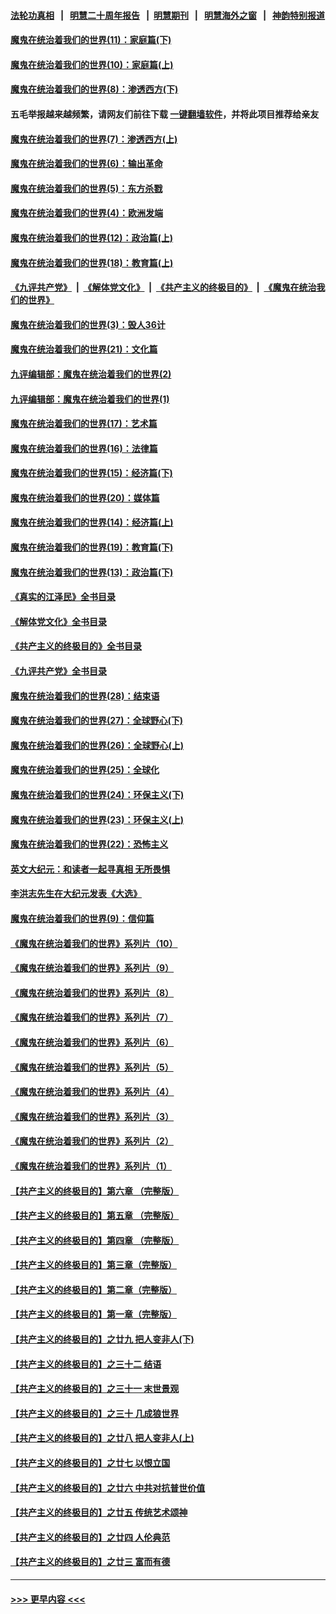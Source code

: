 #### [法轮功真相](https://github.com/gfw-breaker/truth/blob/master/README.md?t=0) &nbsp;&nbsp;|&nbsp;&nbsp; [明慧二十周年报告](https://github.com/gfw-breaker/mh-reports/blob/master/README.md?t=0) &nbsp;&nbsp;|&nbsp;&nbsp;[明慧期刊](https://github.com/gfw-breaker/mh-qikan) &nbsp;&nbsp;|&nbsp;&nbsp; [明慧海外之窗](https://github.com/gfw-breaker/mh-news/blob/master/README.md?t=0) &nbsp;&nbsp;|&nbsp;&nbsp; [神韵特别报道](https://github.com/gfw-breaker/mh-news/blob/master/shenyun.md?t=0)
#### [魔鬼在统治着我们的世界(11)：家庭篇(下)](../pages/nsc422/n10440961.md?t=11300950) 
#### [魔鬼在统治着我们的世界(10)：家庭篇(上)](../pages/nsc422/n10435448.md?t=11300950) 
#### [魔鬼在统治着我们的世界(8)：渗透西方(下)](../pages/nsc422/n10429603.md?t=11300950) 
#### 五毛举报越来越频繁，请网友们前往下载 [一键翻墙软件](https://github.com/gfw-breaker/ssr-accounts)，并将此项目推荐给亲友
#### [魔鬼在统治着我们的世界(7)：渗透西方(上)](../pages/nsc422/n10426013.md?t=11300950) 
#### [魔鬼在统治着我们的世界(6)：输出革命](../pages/nsc422/n10421536.md?t=11300950) 
#### [魔鬼在统治着我们的世界(5)：东方杀戮](../pages/nsc422/n10417707.md?t=11300950) 
#### [魔鬼在统治着我们的世界(4)：欧洲发端](../pages/nsc422/n10414890.md?t=11300950) 
#### [魔鬼在统治着我们的世界(12)：政治篇(上)](../pages/nsc422/n10444576.md?t=11300950) 
#### [魔鬼在统治着我们的世界(18)：教育篇(上)](../pages/nsc422/n10526970.md?t=11300950) 
#### [《九评共产党》](https://github.com/begood0513/9ping.md/blob/master/README.md) &nbsp;|&nbsp; [《解体党文化》](../../../../jtdwh.md/blob/master/README.md)  &nbsp;|&nbsp; [《共产主义的终极目的》](../../../../gczydzjmd.md/blob/master/README.md) &nbsp;|&nbsp; [《魔鬼在统治我们的世界》](../../../../mgztzwmdsj.md/blob/master/README.md) 
#### [魔鬼在统治着我们的世界(3)：毁人36计](../pages/nsc422/n10411583.md?t=11300950) 
#### [魔鬼在统治着我们的世界(21)：文化篇](../pages/nsc422/n10597706.md?t=11300950) 
#### [九评编辑部：魔鬼在统治着我们的世界(2)](../pages/nsc422/n10410036.md?t=11300950) 
#### [九评编辑部：魔鬼在统治着我们的世界(1)](../pages/nsc422/n10406825.md?t=11300950) 
#### [魔鬼在统治着我们的世界(17)：艺术篇](../pages/nsc422/n10499093.md?t=11300950) 
#### [魔鬼在统治着我们的世界(16)：法律篇](../pages/nsc422/n10485969.md?t=11300950) 
#### [魔鬼在统治着我们的世界(15)：经济篇(下)](../pages/nsc422/n10469975.md?t=11300950) 
#### [魔鬼在统治着我们的世界(20)：媒体篇](../pages/nsc422/n10586579.md?t=11300950) 
#### [魔鬼在统治着我们的世界(14)：经济篇(上)](../pages/nsc422/n10457370.md?t=11300950) 
#### [魔鬼在统治着我们的世界(19)：教育篇(下)](../pages/nsc422/n10564808.md?t=11300950) 
#### [魔鬼在统治着我们的世界(13)：政治篇(下)](../pages/nsc422/n10448270.md?t=11300950) 
#### [《真实的江泽民》全书目录](../pages/nsc422/n13721399.md?t=11300950) 
#### [《解体党文化》全书目录](../pages/nsc422/n13721157.md?t=11300950) 
#### [《共产主义的终极目的》全书目录](../pages/nsc422/n13721048.md?t=11300950) 
#### [《九评共产党》全书目录](../pages/nsc422/n13708085.md?t=11300950) 
#### [魔鬼在统治着我们的世界(28)：结束语](../pages/nsc422/n10936246.md?t=11300950) 
#### [魔鬼在统治着我们的世界(27)：全球野心(下)](../pages/nsc422/n10928319.md?t=11300950) 
#### [魔鬼在统治着我们的世界(26)：全球野心(上)](../pages/nsc422/n10900318.md?t=11300950) 
#### [魔鬼在统治着我们的世界(25)：全球化](../pages/nsc422/n10788205.md?t=11300950) 
#### [魔鬼在统治着我们的世界(24)：环保主义(下)](../pages/nsc422/n10695307.md?t=11300950) 
#### [魔鬼在统治着我们的世界(23)：环保主义(上)](../pages/nsc422/n10688613.md?t=11300950) 
#### [魔鬼在统治着我们的世界(22)：恐怖主义](../pages/nsc422/n10614727.md?t=11300950) 
#### [英文大纪元：和读者一起寻真相 无所畏惧](../pages/nsc422/n12542027.md?t=11300950) 
#### [李洪志先生在大纪元发表《大选》](../pages/nsc422/n12534746.md?t=11300950) 
#### [魔鬼在统治着我们的世界(9)：信仰篇](../pages/nsc422/n10432159.md?t=11300950) 
#### [《魔鬼在统治着我们的世界》系列片（10）](../pages/nsc422/n12292670.md?t=11300950) 
#### [《魔鬼在统治着我们的世界》系列片（9）](../pages/nsc422/n12290859.md?t=11300950) 
#### [《魔鬼在统治着我们的世界》系列片（8）](../pages/nsc422/n12287445.md?t=11300950) 
#### [《魔鬼在统治着我们的世界》系列片（7）](../pages/nsc422/n12283425.md?t=11300950) 
#### [《魔鬼在统治着我们的世界》系列片（6）](../pages/nsc422/n12282314.md?t=11300950) 
#### [《魔鬼在统治着我们的世界》系列片（5）](../pages/nsc422/n12281419.md?t=11300950) 
#### [《魔鬼在统治着我们的世界》系列片（4）](../pages/nsc422/n12274024.md?t=11300950) 
#### [《魔鬼在统治着我们的世界》系列片（3）](../pages/nsc422/n12271322.md?t=11300950) 
#### [《魔鬼在统治着我们的世界》系列片（2）](../pages/nsc422/n12269049.md?t=11300950) 
#### [《魔鬼在统治着我们的世界》系列片（1）](../pages/nsc422/n12267575.md?t=11300950) 
#### [【共产主义的终极目的】第六章 （完整版）](../pages/nsc422/n11428913.md?t=11300950) 
#### [【共产主义的终极目的】第五章 （完整版）](../pages/nsc422/n11428912.md?t=11300950) 
#### [【共产主义的终极目的】第四章 （完整版）](../pages/nsc422/n11428907.md?t=11300950) 
#### [【共产主义的终极目的】第三章（完整版）](../pages/nsc422/n11428848.md?t=11300950) 
#### [【共产主义的终极目的】第二章（完整版）](../pages/nsc422/n11428831.md?t=11300950) 
#### [【共产主义的终极目的】第一章（完整版）](../pages/nsc422/n11417651.md?t=11300950) 
#### [【共产主义的终极目的】之廿九 把人变非人(下)](../pages/nsc422/n11344140.md?t=11300950) 
#### [【共产主义的终极目的】之三十二 结语](../pages/nsc422/n11360535.md?t=11300950) 
#### [【共产主义的终极目的】之三十一 末世景观](../pages/nsc422/n11351129.md?t=11300950) 
#### [【共产主义的终极目的】之三十 几成狼世界](../pages/nsc422/n11348280.md?t=11300950) 
#### [【共产主义的终极目的】之廿八 把人变非人(上)](../pages/nsc422/n11340492.md?t=11300950) 
#### [【共产主义的终极目的】之廿七 以恨立国](../pages/nsc422/n11336944.md?t=11300950) 
#### [【共产主义的终极目的】之廿六 中共对抗普世价值](../pages/nsc422/n11324785.md?t=11300950) 
#### [【共产主义的终极目的】之廿五 传统艺术颂神](../pages/nsc422/n11296396.md?t=11300950) 
#### [【共产主义的终极目的】之廿四 人伦典范](../pages/nsc422/n11296397.md?t=11300950) 
#### [【共产主义的终极目的】之廿三 富而有德](../pages/nsc422/n11283598.md?t=11300950) 

----
#### [ >>> 更早内容 <<< ](../indexes/nsc422-earlier.md)
